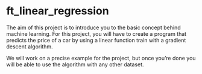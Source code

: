 # ft_linear_regression

The aim of this project is to introduce you to the basic concept behind machine learning.
For this project, you will have to create a program that predicts the price of a car by using a linear function train with a gradient descent algorithm.

We will work on a precise example for the project, but once you’re done you will be able to use the algorithm with any other dataset.